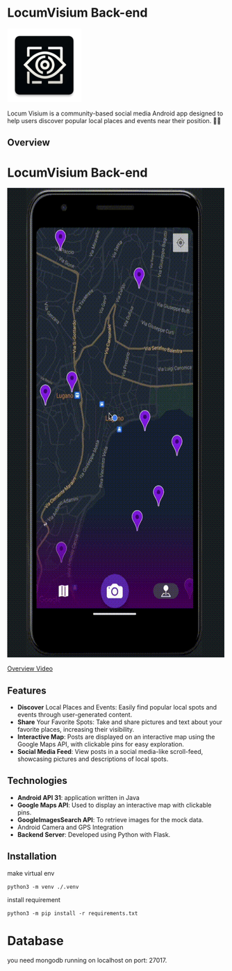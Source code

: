 # LocumVisium Back-end
<img src="gitData/ic_launcher.webp" alt="Locum Visum Logo" width="170" height="170">

Locum Visium is a community-based social media Android app designed to help users discover popular local places and events near their position. 📍📱

## Overview 
# LocumVisium Back-end
<img src="gitData/Locum%20Visium.gif" alt="overview gif" width="500" height="1080">

[Overview Video](https://www.youtube.com/watch?v=UocxDTZqIPg&ab_channel=MSstudioHD)

## Features
- **Discover** Local Places and Events: Easily find popular local spots and events through user-generated content.
- **Share** Your Favorite Spots: Take and share pictures and text about your favorite places, increasing their visibility.
- **Interactive Map**: Posts are displayed on an interactive map using the Google Maps API, with clickable pins for easy exploration. 
- **Social Media Feed**: View posts in a social media-like scroll-feed, showcasing pictures and descriptions of local spots.

## Technologies
- **Android API 31**: application written in Java 
- **Google Maps API**: Used to display an interactive map with clickable pins. 
- **GoogleImagesSearch API**: To retrieve images for the mock data.
- Android Camera and GPS Integration
- **Backend Server**: Developed using Python with Flask.

## Installation
make virtual env
```shell
python3 -m venv ./.venv
```
install requirement
```shell
python3 -m pip install -r requirements.txt
```

# Database
you need mongodb running on localhost on port: 27017. 
